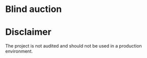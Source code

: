 # Blind auction


# Disclaimer

The project is not audited and should not be used in a production environment.
